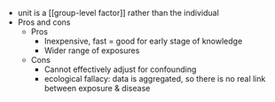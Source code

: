 - unit is a [[group-level factor]] rather than the individual
- Pros and cons
	- Pros
		- Inexpensive, fast = good for early stage of knowledge
		- Wider range of exposures
	- Cons
		- Cannot effectively adjust for confounding
		- ecological fallacy: data is aggregated, so there is no real link between exposure & disease